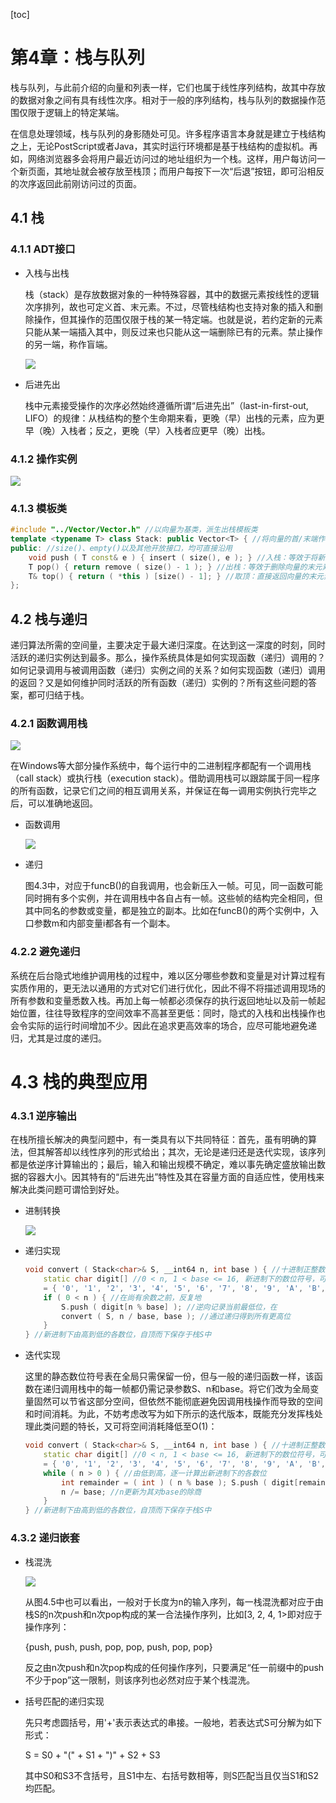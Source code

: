 [toc]

# 第4章：栈与队列

栈与队列，与此前介绍的向量和列表一样，它们也属于线性序列结构，故其中存放的数据对象之间有具有线性次序。相对于一般的序列结构，栈与队列的数据操作范围仅限于逻辑上的特定某端。

在信息处理领域，栈与队列的身影随处可见。许多程序语言本身就是建立于栈结构之上，无论PostScript或者Java，其实时运行环境都是基于栈结构的虚拟机。再如，网络浏览器多会将用户最近访问过的地址组织为一个栈。这样，用户每访问一个新页面，其地址就会被存放至栈顶；而用户每按下一次“后退”按钮，即可沿相反的次序返回此前刚访问过的页面。



## 4.1 栈

### 4.1.1 ADT接口

* 入栈与出栈

  栈（stack）是存放数据对象的一种特殊容器，其中的数据元素按线性的逻辑次序排列，故也可定义首、末元素。不过，尽管栈结构也支持对象的插入和删除操作，但其操作的范围仅限于栈的某一特定端。也就是说，若约定新的元素只能从某一端插入其中，则反过来也只能从这一端删除已有的元素。禁止操作的另一端，称作盲端。

  ![](https://github.com/kafkaesquebug/Data-Structures-And-Algorithms/blob/master/images/TsingHua_DSA/0400.jpg?raw=true)

* 后进先出

  栈中元素接受操作的次序必然始终遵循所谓“后进先出”（last-in-first-out, LIFO）的规律：从栈结构的整个生命期来看，更晚（早）出栈的元素，应为更早（晚）入栈者；反之，更晚（早）入栈者应更早（晚）出栈。



### 4.1.2 操作实例

![](https://github.com/kafkaesquebug/Data-Structures-And-Algorithms/blob/master/images/TsingHua_DSA/0401.jpg?raw=true)



### 4.1.3 模板类

```c++
#include "../Vector/Vector.h" //以向量为基类，派生出栈模板类
template <typename T> class Stack: public Vector<T> { //将向量的首/末端作为栈底/顶
public: //size()、empty()以及其他开放接口，均可直接沿用
    void push ( T const& e ) { insert ( size(), e ); } //入栈：等效于将新元素作为向量的末元素插入
    T pop() { return remove ( size() - 1 ); } //出栈：等效于删除向量的末元素
    T& top() { return ( *this ) [size() - 1]; } //取顶：直接返回向量的末元素
};
```



## 4.2 栈与递归

递归算法所需的空间量，主要决定于最大递归深度。在达到这一深度的时刻，同时活跃的递归实例达到最多。那么，操作系统具体是如何实现函数（递归）调用的？如何记录调用与被调用函数（递归）实例之间的关系？如何实现函数（递归）调用的返回？又是如何维护同时活跃的所有函数（递归）实例的？所有这些问题的答案，都可归结于栈。

### 4.2.1 函数调用栈

![](https://github.com/kafkaesquebug/Data-Structures-And-Algorithms/blob/master/images/TsingHua_DSA/0402.jpg?raw=true)

在Windows等大部分操作系统中，每个运行中的二进制程序都配有一个调用栈（call stack）或执行栈（execution stack）。借助调用栈可以跟踪属于同一程序的所有函数，记录它们之间的相互调用关系，并保证在每一调用实例执行完毕之后，可以准确地返回。

* 函数调用

  ![](https://github.com/kafkaesquebug/Data-Structures-And-Algorithms/blob/master/images/TsingHua_DSA/0403.jpg?raw=true)

* 递归

  图4.3中，对应于funcB()的自我调用，也会新压入一帧。可见，同一函数可能同时拥有多个实例，并在调用栈中各自占有一帧。这些帧的结构完全相同，但其中同名的参数或变量，都是独立的副本。比如在funcB()的两个实例中，入口参数m和内部变量i都各有一个副本。



### 4.2.2 避免递归

系统在后台隐式地维护调用栈的过程中，难以区分哪些参数和变量是对计算过程有实质作用的，更无法以通用的方式对它们进行优化，因此不得不将描述调用现场的所有参数和变量悉数入栈。再加上每一帧都必须保存的执行返回地址以及前一帧起始位置，往往导致程序的空间效率不高甚至更低：同时，隐式的入栈和出栈操作也会令实际的运行时间增加不少。因此在追求更高效率的场合，应尽可能地避免递归，尤其是过度的递归。



# 4.3 栈的典型应用

### 4.3.1 逆序输出

在栈所擅长解决的典型问题中，有一类具有以下共同特征：首先，虽有明确的算法，但其解答却以线性序列的形式给出；其次，无论是递归还是迭代实现，该序列都是依逆序计算输出的；最后，输入和输出规模不确定，难以事先确定盛放输出数据的容器大小。因其特有的“后进先出”特性及其在容量方面的自适应性，使用栈来解决此类问题可谓恰到好处。

* 进制转换

  ![](https://github.com/kafkaesquebug/Data-Structures-And-Algorithms/blob/master/images/TsingHua_DSA/0404.jpg?raw=true)

* 递归实现

  ```c++
  void convert ( Stack<char>& S, __int64 n, int base ) { //十进制正整数n到base进制的转换（递归版）
      static char digit[] //0 < n, 1 < base <= 16, 新进制下的数位符号，可视base取值范围适当扩充
      = { '0', '1', '2', '3', '4', '5', '6', '7', '8', '9', 'A', 'B', 'C', 'D', 'E', 'F'}; 
      if ( 0 < n ) { //在尚有余数之前，反复地
          S.push ( digit[n % base] ); //逆向记录当前最低位，在
          convert ( S, n / base, base ); //通过递归得到所有更高位
      }
  } //新进制下由高到低的各数位，自顶而下保存于栈S中
  ```

* 迭代实现

  这里的静态数位符号表在全局只需保留一份，但与一般的递归函数一样，该函数在递归调用栈中的每一帧都仍需记录参数S、n和base。将它们改为全局变量固然可以节省这部分空间，但依然不能彻底避免因调用栈操作而导致的空间和时间消耗。为此，不妨考虑改写为如下所示的迭代版本，既能充分发挥栈处理此类问题的特长，又可将空间消耗降低至O(1)：

  ```c++
  void convert ( Stack<char>& S, __int64 n, int base ) { //十进制正整数n到base进制的转换（迭代版）
      static char digit[] //0 < n, 1 < base <= 16, 新进制下的数位符号，可视base取值范围适当扩充
      = { '0', '1', '2', '3', '4', '5', '6', '7', '8', '9', 'A', 'B', 'C', 'D', 'E', 'F'}; 
      while ( n > 0 ) { //由低到高，逐一计算出新进制下的各数位
          int remainder = ( int ) ( n % base ); S.push ( digit[remainder] ); //余数（当前位）入栈
          n /= base; //n更新为其对base的除商
      }
  } //新进制下由高到低的各数位，自顶而下保存于栈S中
  ```



### 4.3.2 递归嵌套

* 栈混洗

  ![](https://github.com/kafkaesquebug/Data-Structures-And-Algorithms/blob/master/images/TsingHua_DSA/0405.jpg?raw=true)

  从图4.5中也可以看出，一般对于长度为n的输入序列，每一栈混洗都对应于由栈S的n次push和n次pop构成的某一合法操作序列，比如[3, 2, 4, 1>即对应于操作序列：
  
  {push, push, push, pop, pop, push, pop, pop}
  
  反之由n次push和n次pop构成的任何操作序列，只要满足“任一前缀中的push不少于pop”这一限制，则该序列也必然对应于某个栈混洗。
  
* 括号匹配的递归实现

  先只考虑圆括号，用'+'表示表达式的串接。一般地，若表达式S可分解为如下形式：

  S = S0 + "(" + S1 + ")" + S2 + S3

  其中S0和S3不含括号，且S1中左、右括号数相等，则S匹配当且仅当S1和S2均匹配。

  


